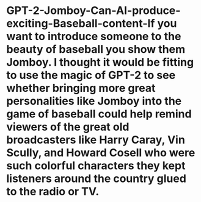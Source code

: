 # GPT-2-Jomboy-Can-AI-produce-exciting-Baseball-content-If you want to introduce someone to the beauty of baseball you show them Jomboy. I thought it would be fitting to use the magic of GPT-2 to see whether bringing more great personalities like Jomboy into the game of baseball could help remind viewers of the great old broadcasters like Harry Caray, Vin Scully, and Howard Cosell who were such colorful characters they kept listeners around the country glued to the radio or TV.
